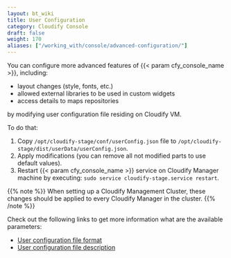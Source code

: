 ```yaml
---
layout: bt_wiki
title: User Configuration
category: Cloudify Console
draft: false
weight: 170
aliases: ["/working_with/console/advanced-configuration/"]
---
```


You can configure more advanced features of {{< param cfy_console_name >}}, including:

* layout changes (style, fonts, etc.)
* allowed external libraries to be used in custom widgets
* access details to maps repositories

by modifying user configuration file residing on Cloudify VM.


To do that:

1. Copy `/opt/cloudify-stage/conf/userConfig.json` file to `/opt/cloudify-stage/dist/userData/userConfig.json`.
1. Apply modifications (you can remove all not modified parts to use default values). 
1. Restart {{< param cfy_console_name >}} service on Cloudify Manager machine by executing: `sudo service cloudify-stage.service restart`.

{{% note %}}
When setting up a Cloudify Management Cluster, these changes should be applied to every Cloudify Manager in the cluster.
{{% /note %}}

Check out the following links to get more information what are the available parameters:

 * [User configuration file format](https://github.com/cloudify-cosmo/cloudify-stage/blob/master/conf/userConfig.json)
 * [User configuration file description](https://github.com/cloudify-cosmo/cloudify-stage/blob/master/conf/README.md#user-userconfigjson) 
